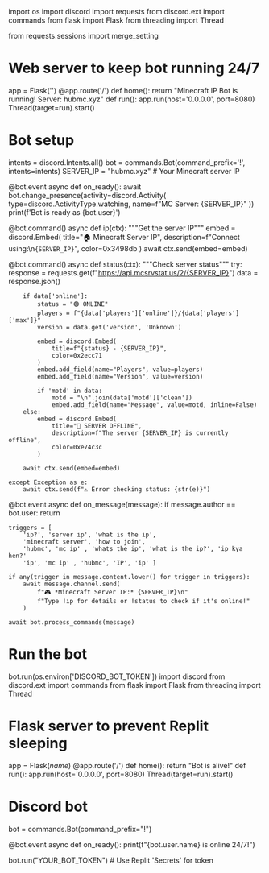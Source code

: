 import os
import discord
import requests
from discord.ext import commands
from flask import Flask
from threading import Thread

from requests.sessions import merge_setting

# Web server to keep bot running 24/7
app = Flask('')
@app.route('/')
def home():
    return "Minecraft IP Bot is running! Server: hubmc.xyz"
def run():
    app.run(host='0.0.0.0', port=8080)
Thread(target=run).start()

# Bot setup
intents = discord.Intents.all()
bot = commands.Bot(command_prefix='!', intents=intents)
SERVER_IP = "hubmc.xyz"  # Your Minecraft server IP

@bot.event
async def on_ready():
    await bot.change_presence(activity=discord.Activity(
        type=discord.ActivityType.watching,
        name=f"MC Server: {SERVER_IP}"
    ))
    print(f'Bot is ready as {bot.user}')

@bot.command()
async def ip(ctx):
    """Get the server IP"""
    embed = discord.Embed(
        title="🏠 Minecraft Server IP",
        description=f"Connect using:\n`{SERVER_IP}`",
        color=0x3498db
    )
    await ctx.send(embed=embed)

@bot.command()
async def status(ctx):
    """Check server status"""
    try:
        response = requests.get(f"https://api.mcsrvstat.us/2/{SERVER_IP}")
        data = response.json()

        if data['online']:
            status = "🟢 ONLINE"
            players = f"{data['players']['online']}/{data['players']['max']}"
            version = data.get('version', 'Unknown')

            embed = discord.Embed(
                title=f"{status} - {SERVER_IP}",
                color=0x2ecc71
            )
            embed.add_field(name="Players", value=players)
            embed.add_field(name="Version", value=version)

            if 'motd' in data:
                motd = "\n".join(data['motd']['clean'])
                embed.add_field(name="Message", value=motd, inline=False)
        else:
            embed = discord.Embed(
                title="🔴 SERVER OFFLINE",
                description=f"The server {SERVER_IP} is currently offline",
                color=0xe74c3c
            )

        await ctx.send(embed=embed)

    except Exception as e:
        await ctx.send(f"⚠ Error checking status: {str(e)}")

@bot.event
async def on_message(message):
    if message.author == bot.user:
        return

    triggers = [
        'ip?', 'server ip', 'what is the ip',
        'minecraft server', 'how to join',
        'hubmc', 'mc ip' , 'whats the ip', 'what is the ip?', 'ip kya hen?'  
        'ip', 'mc ip' , 'hubmc', 'IP', 'ip' ]
        
    if any(trigger in message.content.lower() for trigger in triggers):
        await message.channel.send(
            f"🎮 *Minecraft Server IP:* {SERVER_IP}\n"
            f"Type !ip for details or !status to check if it's online!"
        )

    await bot.process_commands(message)

# Run the bot
bot.run(os.environ['DISCORD_BOT_TOKEN'])
import discord
from discord.ext import commands
from flask import Flask
from threading import Thread

# Flask server to prevent Replit sleeping
app = Flask(_name_)
@app.route('/')
def home(): 
    return "Bot is alive!"
def run():
    app.run(host='0.0.0.0', port=8080)
Thread(target=run).start()

# Discord bot
bot = commands.Bot(command_prefix="!")

@bot.event
async def on_ready():
    print(f"{bot.user.name} is online 24/7!")

bot.run("YOUR_BOT_TOKEN")  # Use Replit 'Secrets' for token 
